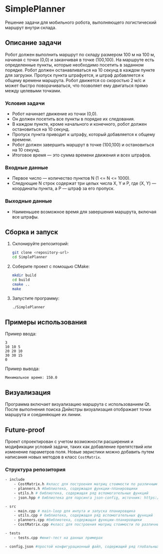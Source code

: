 # SimplePlanner

Решение задачи для мобильного робота, выполняющего логистический маршрут внутри склада.

## Описание задачи

Робот должен выполнить маршрут по складу размером 100 м на 100 м, начиная с точки (0,0) и заканчивая в точке (100,100). На маршруте есть определенные пункты, которые необходимо посетить в заданном порядке. Робот должен останавливаться на 10 секунд в каждом пункте для загрузки. Пропуск пункта штрафуется, и штраф добавляется к общему времени маршрута. Робот движется со скоростью 2 м/с и может быстро поворачиваться, что позволяет ему двигаться прямо между целевыми точками.

### Условия задачи

- Робот начинает движение из точки (0,0).
- Он должен посетить все пункты в порядке их следования.
- В каждом пункте, кроме начального и конечного, робот должен остановиться на 10 секунд.
- Пропуск пункта приводит к штрафу, который добавляется к общему времени.
- Робот должен завершить маршрут в точке (100,100) и остановиться на 10 секунд.
- Итоговое время — это сумма времени движения и всех штрафов.

### Входные данные

- Первое число — количество пунктов N (1 <= N <= 1000).
- Следующие N строк содержат три целых числа X, Y и P, где (X, Y) — координаты пункта, а P — штраф за его пропуск.

### Выходные данные

- Наименьшее возможное время для завершения маршрута, включая все штрафы.


## Сборка и запуск

1. Склонируйте репозиторий:
   ```bash
   git clone <repository-url>
   cd SimplePlanner
   ```

2. Соберите проект с помощью CMake:
   ```bash
   mkdir build
   cd build
   cmake ..
   make
   ```

3. Запустите программу:
   ```bash
   ./SimplePlanner
   ```

## Примеры использования

Пример ввода:
```
3
10 10 5
20 20 10
30 30 15
0
```

Пример вывода:
```
Минимальное время: 150.0
```

## Визуализация

Программа включает визуализацию маршрута с использованием Qt. После выполнения поиска Дийкстры визуализация отображает точки маршрута и соединяющие их линии.

## Future-proof

Проект спроектирован с учетом возможности расширения и модификации условий задачи, таких как добавление препятствий или изменение параметров поля. Новые эвристики можно добавить путем написания новых методов в класс `CostMatrix`.

### Структура репозитория

```bash
- include
    - CostMatrix.h #класс для построения матриц стоимости по различным эвристикам по маршруту
    - planners.h #библиотека, содержащая функции-планировщики
    - utils.h # библиотека, содержащая ряд вспомогательных функций
    - json.hpp # библиотека для парсинга json-config, источник: https://github.com/nlohmann/json

- src
    - main.cpp # main-loop для инпута и запуска планировщика
    - utils.cpp # библиотека, содержащая ряд вспомогательных функций
    - planners.cpp #библиотека, содержащая функции-планировщики
    - CostMatrix.cpp #класс для построения матриц стоимости по различным эвристикам по маршруту

- tests
    - tests.cpp #юнит-тест на данных примерах

- config.json #простой конфигурационный файл, содержащий ряд глобальных параметров задачи
```


